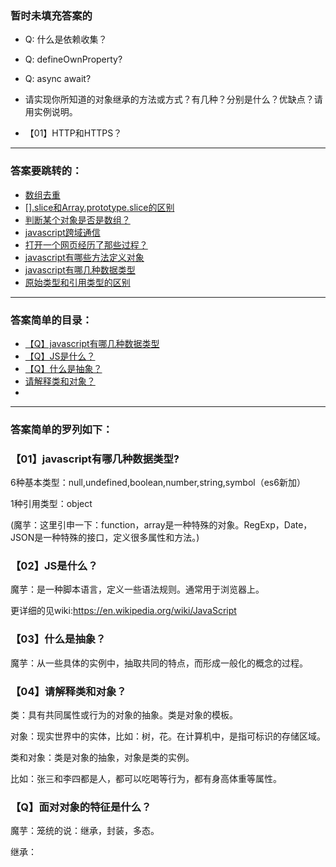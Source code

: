 ### 暂时未填充答案的

- Q: 什么是依赖收集？
- Q: defineOwnProperty?
- Q: async await?

- 请实现你所知道的对象继承的方法或方式？有几种？分别是什么？优缺点？请用实例说明。
- 【01】HTTP和HTTPS？

---



### 答案要跳转的：



- [数组去重](http://www.cnblogs.com/moyuling/p/9021340.html)
- [[].slice和Array.prototype.slice的区别](http://www.cnblogs.com/moyuling/p/9019292.html)
- [判断某个对象是否是数组？](http://www.cnblogs.com/moyuling/p/9019163.html)
- [javascript跨域通信](http://www.cnblogs.com/moyuling/p/9030059.html)
- [打开一个网页经历了那些过程？](http://web.jobbole.com/94150/)
- [javascript有哪些方法定义对象](http://www.cnblogs.com/moyuling/p/9030148.html)
- [javascript有哪几种数据类型](http://www.cnblogs.com/moyuling/p/9030502.html)
- [原始类型和引用类型的区别](http://www.cnblogs.com/moyuling/p/9030560.html)







---

### 答案简单的目录：



- [【Q】javascript有哪几种数据类型](#qjavascript有哪几种数据类型)
- [【Q】JS是什么？](#qjs是什么)
- [【Q】什么是抽象？](#q什么是抽象？)
- [请解释类和对象？](#q请解释类和对象？)
- 







---



### 答案简单的罗列如下：



### 【01】javascript有哪几种数据类型?

6种基本类型：null,undefined,boolean,number,string,symbol（es6新加）

1种引用类型：object

(魔芋：这里引申一下：function，array是一种特殊的对象。RegExp，Date，JSON是一种特殊的接口，定义很多属性和方法。)



### 【02】JS是什么？

魔芋：是一种脚本语言，定义一些语法规则。通常用于浏览器上。

更详细的见wiki:https://en.wikipedia.org/wiki/JavaScript



### 【03】什么是抽象？

魔芋：从一些具体的实例中，抽取共同的特点，而形成一般化的概念的过程。



### 【04】请解释类和对象？

类：具有共同属性或行为的对象的抽象。类是对象的模板。

对象：现实世界中的实体，比如：树，花。在计算机中，是指可标识的存储区域。

类和对象：类是对象的抽象，对象是类的实例。

比如：张三和李四都是人，都可以吃喝等行为，都有身高体重等属性。



### 【Q】面对对象的特征是什么？

魔芋：笼统的说：继承，封装，多态。

继承：


